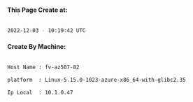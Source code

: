 
   
#### This Page Create at:

```bash

2022-12-03 - 10:19:42 UTC

```

#### Create By Machine:

```bash

Host Name : fv-az507-82

platform  : Linux-5.15.0-1023-azure-x86_64-with-glibc2.35

Ip Local  : 10.1.0.47

```

